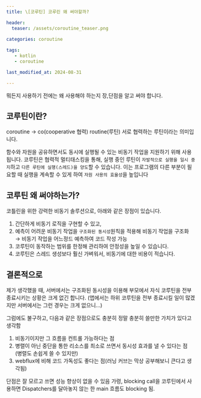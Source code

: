 ```yaml
---
title: \[코루틴] 코루린 왜 써야할까?

header:
  teaser: /assets/coroutine_teaser.png

categories: coroutine
   
tags:
   - kotlin
   - coroutine

last_modified_at: 2024-08-31 

---
```

뭐든지 사용하기 전에는 왜 사용해야 하는지 장,단점을 알고 써야 합니다.

## 코루틴이란?
coroutine → co(cooperative 협력) routine(루틴) 서로 협력하는 루틴이라는 의미입니다.

함수와 자원을 공유하면서도 동시에 실행될 수 있는 비동기 작업을 지원하기 위해 사용됩니다. 코루틴은 협력적 멀티태스킹을 통해, 실행 중인 루틴이 `자발적으로 실행을 일시 중지`하고 `다른 루틴에 실행(스레드)을 양도`할 수 있습니다. 이는 프로그램의 다른 부분이 필요할 때 실행을 계속할 수 있게 하여 `자원 사용의 효율성`을 높입니다

## 코루틴 왜 써야하는가?
코틀린을 위한 강력한 비동기 솔루션으로, 아래와 같은 장점이 있습니다.

1.  간단하게 비동기 로직을 구현할 수 있고,
2.  예측이 어려운 비동기 작업을 `구조화된 동시성`원칙을 적용해 비동기 작업을 구조화 → 비동기 작업을 어느정드 예측하여 코드 작성 가능
3.  코루틴이 동작하는 범위를 한정해 관리하여 안정성을 높일 수 있습니다.
4.  코루틴은 스레드 생성보다 훨신 가벼워서, 비동기에 대한 비용이 적습니다.

## 결론적으로
제가 생각했을 때, 서버에서는 구조화된 동시성을 이용해 부모에서 자식 코루틴을 전부 종료시키는 상황은 크게 없긴 합니다. (앱에서는 하위 코루틴을 전부 종료시킬 일이 많겠지만 서버에서는 그런 경우는 크게 없으니...)

그럼에도 불구하고, 다음과 같은 장점으로도 충분히 정말 충분히 쓸만한 가치가 있다고 생각함
1. 비동기이지만 그 흐름을 컨트롤 가능하다는 점
2. 병렬이 아닌 중단을 통한 리소스를 최소로 쓰면서 동시성 효과를 낼 수 있다는 점 (병렬도 손쉽게 쓸 수 있지만)
3. webflux에 비해 코드 가독성도 좋다는 점(러닝 커브는 막상 공부해보니 큰다고 생각됨)

단점은 잘 모르고 쓰면 성능 향상이 없을 수 있음
가령, blocking call을 코루틴에서 사용하면 Dispatchers를 달아놓지 않는 한 main 흐름도 blocking 됨.

<!--stackedit_data:
eyJoaXN0b3J5IjpbMTE2NzExMDQ5LDEwODY0NTEzMzhdfQ==
-->